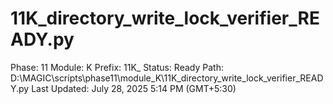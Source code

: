 # 11K_directory_write_lock_verifier_READY.py

Phase: 11
Module: K
Prefix: 11K_
Status: Ready
Path: D:\MAGIC\scripts\phase11\module_K\11K_directory_write_lock_verifier_READY.py
Last Updated: July 28, 2025 5:14 PM (GMT+5:30)
